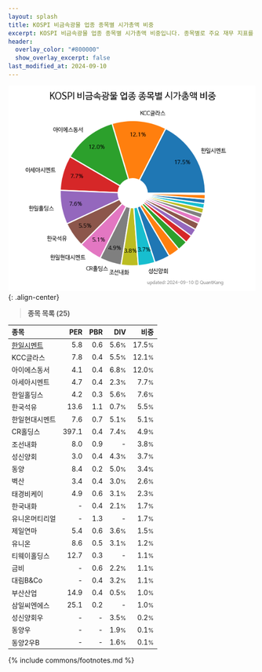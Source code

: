 ```yaml
---
layout: splash
title: KOSPI 비금속광물 업종 종목별 시가총액 비중
excerpt: KOSPI 비금속광물 업종 종목별 시가총액 비중입니다. 종목별로 주요 재무 지표를 함께 표시합니다.
header:
  overlay_color: "#800000"
  show_overlay_excerpt: false
last_modified_at: 2024-09-10
---
```



![KOSPI 비금속광물 업종 종목별 시가총액 비중](/stats/sector/images/kospi_업종_비금속광물_종목.png){: .align-center}


> **종목 목록 (25)**<a id="list"></a>

| **종목** | **PER** | **PBR** | **DIV** | **비중** |
| :------- | ------: | ------: | ------: | -------: |
| [한일시멘트](/300720/) | 5.8 | 0.6 | 5.6<small>%</small> | 17.5<small>%</small> |
| KCC글라스 | 7.8 | 0.4 | 5.5<small>%</small> | 12.1<small>%</small> |
| 아이에스동서 | 4.1 | 0.4 | 6.8<small>%</small> | 12.0<small>%</small> |
| 아세아시멘트 | 4.7 | 0.4 | 2.3<small>%</small> | 7.7<small>%</small> |
| 한일홀딩스 | 4.2 | 0.3 | 5.6<small>%</small> | 7.6<small>%</small> |
| 한국석유 | 13.6 | 1.1 | 0.7<small>%</small> | 5.5<small>%</small> |
| 한일현대시멘트 | 7.6 | 0.7 | 5.1<small>%</small> | 5.1<small>%</small> |
| CR홀딩스 | 397.1 | 0.4 | 7.4<small>%</small> | 4.9<small>%</small> |
| 조선내화 | 8.0 | 0.9 | - | 3.8<small>%</small> |
| 성신양회 | 3.0 | 0.4 | 4.3<small>%</small> | 3.7<small>%</small> |
| 동양 | 8.4 | 0.2 | 5.0<small>%</small> | 3.4<small>%</small> |
| 벽산 | 3.4 | 0.4 | 3.0<small>%</small> | 2.6<small>%</small> |
| 태경비케이 | 4.9 | 0.6 | 3.1<small>%</small> | 2.3<small>%</small> |
| 한국내화 | - | 0.4 | 2.1<small>%</small> | 1.7<small>%</small> |
| 유니온머티리얼 | - | 1.3 | - | 1.7<small>%</small> |
| 제일연마 | 5.4 | 0.6 | 3.6<small>%</small> | 1.5<small>%</small> |
| 유니온 | 8.6 | 0.5 | 3.1<small>%</small> | 1.2<small>%</small> |
| 티웨이홀딩스 | 12.7 | 0.3 | - | 1.1<small>%</small> |
| 금비 | - | 0.6 | 2.2<small>%</small> | 1.1<small>%</small> |
| 대림B&Co | - | 0.4 | 3.2<small>%</small> | 1.1<small>%</small> |
| 부산산업 | 14.9 | 0.4 | 0.5<small>%</small> | 1.0<small>%</small> |
| 삼일씨엔에스 | 25.1 | 0.2 | - | 1.0<small>%</small> |
| 성신양회우 | - | - | 3.5<small>%</small> | 0.2<small>%</small> |
| 동양우 | - | - | 1.9<small>%</small> | 0.1<small>%</small> |
| 동양2우B | - | - | 1.6<small>%</small> | 0.1<small>%</small> |

{% include commons/footnotes.md %}